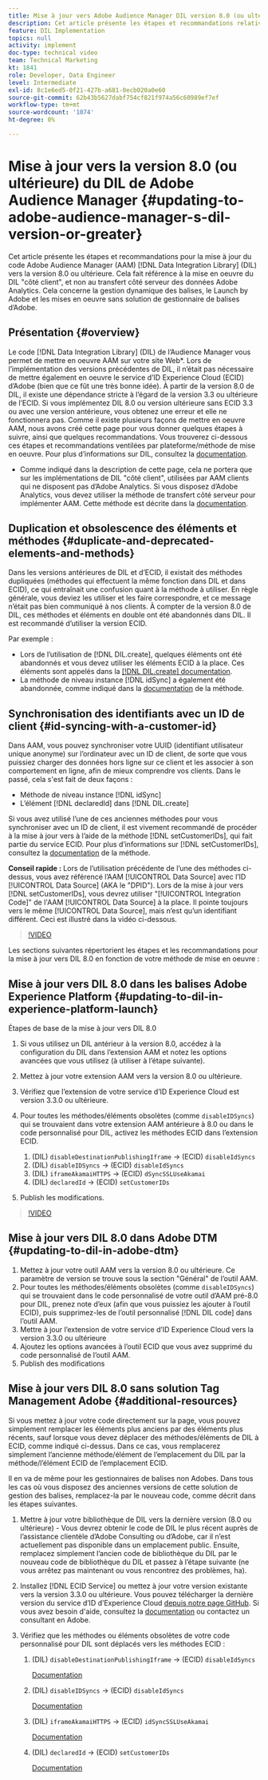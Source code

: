 ```yaml
---
title: Mise à jour vers Adobe Audience Manager DIL version 8.0 (ou ultérieure)
description: Cet article présente les étapes et recommandations relatives à la mise à jour du code du Data Integration Library (DIL) Adobe Audience Manager (AAM) vers la version 8.0 ou ultérieure. Cela fait référence à la mise en oeuvre du DIL "côté client", et non au transfert côté serveur des données Adobe Analytics. Cela concerne la gestion dynamique des balises, le Launch by Adobe et les mises en oeuvre sans solution de gestionnaire de balises d’Adobe.
feature: DIL Implementation
topics: null
activity: implement
doc-type: technical video
team: Technical Marketing
kt: 1841
role: Developer, Data Engineer
level: Intermediate
exl-id: 8c1e6ed5-0f21-427b-a681-0ecb020a0e60
source-git-commit: 62b43b5627dabf754cf821f974a56c60989ef7ef
workflow-type: tm+mt
source-wordcount: '1074'
ht-degree: 0%

---
```


# Mise à jour vers la version 8.0 (ou ultérieure) du DIL de Adobe Audience Manager {#updating-to-adobe-audience-manager-s-dil-version-or-greater}

Cet article présente les étapes et recommandations pour la mise à jour du code Adobe Audience Manager (AAM) [!DNL Data Integration Library] (DIL) vers la version 8.0 ou ultérieure. Cela fait référence à la mise en oeuvre du DIL &quot;côté client&quot;, et non au transfert côté serveur des données Adobe Analytics. Cela concerne la gestion dynamique des balises, le Launch by Adobe et les mises en oeuvre sans solution de gestionnaire de balises d’Adobe.

## Présentation {#overview}

Le code [!DNL Data Integration Library] (DIL) de l’Audience Manager vous permet de mettre en oeuvre AAM sur votre site Web*. Lors de l’implémentation des versions précédentes de DIL, il n’était pas nécessaire de mettre également en oeuvre le service d’ID Experience Cloud (ECID) d’Adobe (bien que ce fût une très bonne idée). À partir de la version 8.0 de DIL, il existe une dépendance stricte à l’égard de la version 3.3 ou ultérieure de l’ECID. Si vous implémentez DIL 8.0 ou version ultérieure sans ECID 3.3 ou avec une version antérieure, vous obtenez une erreur et elle ne fonctionnera pas. Comme il existe plusieurs façons de mettre en oeuvre AAM, nous avons créé cette page pour vous donner quelques étapes à suivre, ainsi que quelques recommandations. Vous trouverez ci-dessous ces étapes et recommandations ventilées par plateforme/méthode de mise en oeuvre. Pour plus d’informations sur DIL, consultez la [documentation](https://experienceleague.adobe.com/docs/audience-manager/user-guide/dil-api/dil-overview.html?lang=fr).

* Comme indiqué dans la description de cette page, cela ne portera que sur les implémentations de DIL &quot;côté client&quot;, utilisées par AAM clients qui ne disposent pas d’Adobe Analytics. Si vous disposez d’Adobe Analytics, vous devez utiliser la méthode de transfert côté serveur pour implémenter AAM. Cette méthode est décrite dans la [documentation](https://experienceleague.adobe.com/docs/analytics/admin/admin-tools/server-side-forwarding/ssf.html?lang=fr).

## Duplication et obsolescence des éléments et méthodes {#duplicate-and-deprecated-elements-and-methods}

Dans les versions antérieures de DIL et d’ECID, il existait des méthodes dupliquées (méthodes qui effectuent la même fonction dans DIL et dans ECID), ce qui entraînait une confusion quant à la méthode à utiliser. En règle générale, vous deviez les utiliser et les faire correspondre, et ce message n’était pas bien communiqué à nos clients. À compter de la version 8.0 de DIL, ces méthodes et éléments en double ont été abandonnés dans DIL. Il est recommandé d’utiliser la version ECID.

Par exemple :

* Lors de l’utilisation de [!DNL DIL.create], quelques éléments ont été abandonnés et vous devez utiliser les éléments ECID à la place. Ces éléments sont appelés dans la [[!DNL DIL.create] documentation](https://experienceleague.adobe.com/docs/audience-manager/user-guide/dil-api/class-level-dil-methods/dil-create.html?lang=fr).
* La méthode de niveau instance [!DNL idSync] a également été abandonnée, comme indiqué dans la [documentation](https://experienceleague.adobe.com/docs/audience-manager/user-guide/dil-api/dil-instance-methods.html?lang=fr) de la méthode.

## Synchronisation des identifiants avec un ID de client {#id-syncing-with-a-customer-id}

Dans AAM, vous pouvez synchroniser votre UUID (identifiant utilisateur unique anonyme) sur l’ordinateur avec un ID de client, de sorte que vous puissiez charger des données hors ligne sur ce client et les associer à son comportement en ligne, afin de mieux comprendre vos clients. Dans le passé, cela s&#39;est fait de deux façons :

* Méthode de niveau instance [!DNL idSync]
* L’élément [!DNL declaredId] dans [!DNL DIL.create]

Si vous avez utilisé l’une de ces anciennes méthodes pour vous synchroniser avec un ID de client, il est vivement recommandé de procéder à la mise à jour vers à l’aide de la méthode [!DNL setCustomerIDs], qui fait partie du service ECID. Pour plus d’informations sur [!DNL setCustomerIDs], consultez la [documentation](https://experienceleague.adobe.com/docs/id-service/using/id-service-api/methods/setcustomerids.html?lang=fr) de la méthode.

**Conseil rapide :** Lors de l’utilisation précédente de l’une des méthodes ci-dessus, vous avez référencé l’AAM [!UICONTROL Data Source] avec l’ID [!UICONTROL Data Source] (AKA le &quot;DPID&quot;). Lors de la mise à jour vers [!DNL setCustomerIDs], vous devrez utiliser &quot;[!UICONTROL Integration Code]&quot; de l&#39;AAM [!UICONTROL Data Source] à la place. Il pointe toujours vers le même [!UICONTROL Data Source], mais n’est qu’un identifiant différent. Ceci est illustré dans la vidéo ci-dessous.

>[!VIDEO](https://video.tv.adobe.com/v/33868/?quality=12&captions=fre_fr)

Les sections suivantes répertorient les étapes et les recommandations pour la mise à jour vers DIL 8.0 en fonction de votre méthode de mise en oeuvre :

## Mise à jour vers DIL 8.0 dans les balises Adobe Experience Platform {#updating-to-dil-in-experience-platform-launch}

Étapes de base de la mise à jour vers DIL 8.0

1. Si vous utilisez un DIL antérieur à la version 8.0, accédez à la configuration du DIL dans l’extension AAM et notez les options avancées que vous utilisez (à utiliser à l’étape suivante).
1. Mettez à jour votre extension AAM vers la version 8.0 ou ultérieure.
1. Vérifiez que l’extension de votre service d’ID Experience Cloud est version 3.3.0 ou ultérieure.
1. Pour toutes les méthodes/éléments obsolètes (comme `disableIDSyncs`) qui se trouvaient dans votre extension AAM antérieure à 8.0 ou dans le code personnalisé pour DIL, activez les méthodes ECID dans l’extension ECID.

   1. (DIL) `disableDestinationPublishingIframe` -> (ECID) `disableIdSyncs`
   1. (DIL) `disableIDSyncs` -> (ECID) `disableIdSyncs`
   1. (DIL) `iframeAkamaiHTTPS` -> (ECID) `dSyncSSLUseAkamai`
   1. (DIL) `declaredId` -> (ECID) `setCustomerIDs`

1. Publish les modifications.

>[!VIDEO](https://video.tv.adobe.com/v/33869/?quality=12&captions=fre_fr)

## Mise à jour vers DIL 8.0 dans Adobe DTM {#updating-to-dil-in-adobe-dtm}

1. Mettez à jour votre outil AAM vers la version 8.0 ou ultérieure. Ce paramètre de version se trouve sous la section &quot;Général&quot; de l’outil AAM.
1. Pour toutes les méthodes/éléments obsolètes (comme `disableIDSyncs`) qui se trouvaient dans le code personnalisé de votre outil d’AAM pré-8.0 pour DIL, prenez note d’eux (afin que vous puissiez les ajouter à l’outil ECID), puis supprimez-les de l’outil personnalisé [!DNL DIL code] dans l’outil AAM.
1. Mettre à jour l’extension de votre service d’ID Experience Cloud vers la version 3.3.0 ou ultérieure
1. Ajoutez les options avancées à l’outil ECID que vous avez supprimé du code personnalisé de l’outil AAM.
1. Publish des modifications

## Mise à jour vers DIL 8.0 sans solution Tag Management Adobe {#additional-resources}

Si vous mettez à jour votre code directement sur la page, vous pouvez simplement remplacer les éléments plus anciens par des éléments plus récents, sauf lorsque vous devez déplacer des méthodes/éléments de DIL à ECID, comme indiqué ci-dessus. Dans ce cas, vous remplacerez simplement l’ancienne méthode/élément de l’emplacement du DIL par la méthode/l’élément ECID de l’emplacement ECID.

Il en va de même pour les gestionnaires de balises non Adobes. Dans tous les cas où vous disposez des anciennes versions de cette solution de gestion des balises, remplacez-la par le nouveau code, comme décrit dans les étapes suivantes.

1. Mettre à jour votre bibliothèque de DIL vers la dernière version (8.0 ou ultérieure) - Vous devrez obtenir le code de DIL le plus récent auprès de l’assistance clientèle d’Adobe Consulting ou d’Adobe, car il n’est actuellement pas disponible dans un emplacement public. Ensuite, remplacez simplement l’ancien code de bibliothèque du DIL par le nouveau code de bibliothèque du DIL et passez à l’étape suivante (ne vous arrêtez pas maintenant ou vous rencontrez des problèmes, ha).
1. Installez [!DNL ECID Service] ou mettez à jour votre version existante vers la version 3.3.0 ou ultérieure. Vous pouvez télécharger la dernière version du service d’ID d’Experience Cloud [ depuis notre page GitHub](https://github.com/Adobe-Marketing-Cloud/id-service/releases). Si vous avez besoin d&#39;aide, consultez la [documentation](https://experienceleague.adobe.com/docs/id-service/using/home.html?lang=fr) ou contactez un consultant en Adobe.

1. Vérifiez que les méthodes ou éléments obsolètes de votre code personnalisé pour DIL sont déplacés vers les méthodes ECID :

   1. (DIL) `disableDestinationPublishingIframe` -> (ECID) `disableIdSyncs`

      [Documentation](https://experienceleague.adobe.com/docs/id-service/using/id-service-api/configurations/disableidsync.html?lang=fr)

   1. (DIL) `disableIDSyncs` -> (ECID) `disableIdSyncs`

      [Documentation](https://experienceleague.adobe.com/docs/id-service/using/id-service-api/configurations/disableidsync.html?lang=fr)

   1. (DIL) `iframeAkamaiHTTPS` -> (ECID) `idSyncSSLUseAkamai`

      [Documentation](https://experienceleague.adobe.com/docs/audience-manager/user-guide/dil-api/class-level-dil-methods/dil-create.html?lang=fr)

   1. (DIL) `declaredId` -> (ECID) `setCustomerIDs`

      [Documentation](https://experienceleague.adobe.com/docs/id-service/using/id-service-api/methods/setcustomerids.html?lang=fr)
